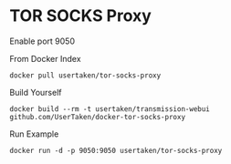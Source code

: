 TOR SOCKS Proxy
=============================

Enable port 9050

From Docker Index
```
docker pull usertaken/tor-socks-proxy
```

Build Yourself
```
docker build --rm -t usertaken/transmission-webui github.com/UserTaken/docker-tor-socks-proxy
```

Run Example
```
docker run -d -p 9050:9050 usertaken/tor-socks-proxy
```

